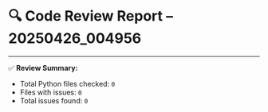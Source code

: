 # 🔍 Code Review Report – 20250426_004956

---

✅ **Review Summary:**
- Total Python files checked: `0`
- Files with issues: `0`
- Total issues found: `0`
